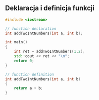 ## Deklaracja i definicja funkcji


```cpp
#include <iostream>

// function declaration
int addTwoIntNumbers(int a, int b);

int main() 
{
    int ret = addTwoIntNumbers(1,2);
    std::cout << ret << "\n";
    return 0;
}

// function definition
int addTwoIntNumbers(int a, int b)
{
    return a + b;
}
```
